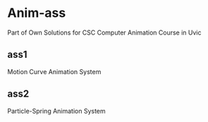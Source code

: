 # Anim-ass
Part of Own Solutions for CSC Computer Animation Course in Uvic

## ass1
Motion Curve Animation System

## ass2
Particle-Spring Animation System
